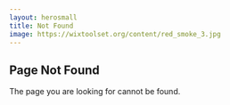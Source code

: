 ```yaml
---
layout: herosmall
title: Not Found
image: https://wixtoolset.org/content/red_smoke_3.jpg
---
```


## Page Not Found

The page you are looking for cannot be found.
